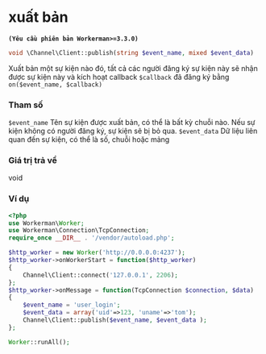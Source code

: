 # xuất bản
**```(Yêu cầu phiên bản Workerman>=3.3.0)```**

```php
void \Channel\Client::publish(string $event_name, mixed $event_data)
```
Xuất bản một sự kiện nào đó, tất cả các người đăng ký sự kiện này sẽ nhận được sự kiện này và kích hoạt callback `$callback` đã đăng ký bằng `on($event_name, $callback)`

### Tham số
```$event_name```
Tên sự kiện được xuất bản, có thể là bất kỳ chuỗi nào. Nếu sự kiện không có người đăng ký, sự kiện sẽ bị bỏ qua.
```$event_data```
Dữ liệu liên quan đến sự kiện, có thể là số, chuỗi hoặc mảng

### Giá trị trả về
void

### Ví dụ
```php
<?php
use Workerman\Worker;
use Workerman\Connection\TcpConnection;
require_once __DIR__ . '/vendor/autoload.php';

$http_worker = new Worker('http://0.0.0.0:4237');
$http_worker->onWorkerStart = function($http_worker)
{
    Channel\Client::connect('127.0.0.1', 2206);
};
$http_worker->onMessage = function(TcpConnection $connection, $data)
{
    $event_name = 'user_login';
    $event_data = array('uid'=>123, 'uname'=>'tom');
    Channel\Client::publish($event_name, $event_data );
};

Worker::runAll();
```
